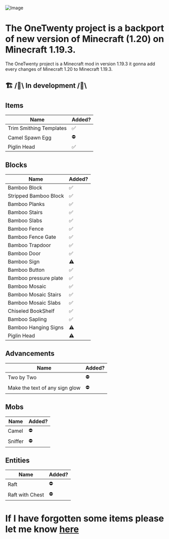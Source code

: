 ![Image](https://i.ytimg.com/vi/EderxoYB9AM/maxresdefault.jpg)
# The OneTwenty project is a backport of new version of Minecraft (1.20) on Minecraft 1.19.3.

The OneTwenty project is a Minecraft mod in version 1.19.3 it gonna add every changes of Minecraft 1.20 to Minecraft 1.19.3.

## 🏗️ /🚧\ In development /🚧\

## Items

| Name                    | Added? |
|-------------------------|--------|
| Trim Smithing Templates | ✅      |
| Camel Spawn Egg         | ⛔      |
| Piglin Head             | ✅      |

## Blocks

| Name                  | Added? |
|-----------------------|--------|
| Bamboo Block          | ✅      |
| Stripped Bamboo Block | ✅      |
| Bamboo Planks         | ✅      |
| Bamboo Stairs         | ✅      |
| Bamboo Slabs          | ✅      |
| Bamboo Fence          | ✅      |
| Bamboo Fence Gate     | ✅      |
| Bamboo Trapdoor       | ✅      |
| Bamboo Door           | ✅      |
| Bamboo Sign           | ⚠️     |
| Bamboo Button         | ✅      |
| Bamboo pressure plate | ✅      |
| Bamboo Mosaic         | ✅      |
| Bamboo Mosaic Stairs  | ✅      |
| Bamboo Mosaic Slabs   | ✅      |
| Chiseled BookShelf    | ✅      |
| Bamboo Sapling        | ✅      |
| Bamboo Hanging Signs  | ⚠️     |
| Piglin Head           | ⚠️     |

## Advancements

| Name                           | Added? |
|--------------------------------|--------|
| Two by Two                     | ⛔      |
| Make the text of any sign glow | ⛔      |

## Mobs

| Name    | Added? |
|---------|--------|
| Camel   | ⛔      |
| Sniffer | ⛔      |

## Entities

| Name            | Added? |
|-----------------|--------|
| Raft            | ⛔      |
| Raft with Chest | ⛔      |


# If I have forgotten some items please let me know [here](https://github.com/FrostBreker/OneTwentyBackport-1.19.3/discussions/2)
